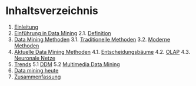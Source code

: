 # Inhaltsverzeichnis

1. [Einleitung](03_einleitung.md)
2. [Einführung in Data Mining](04_einfuehrung.md)
  2.1. [Definition](05_definition.md)
3. [Data Mining Methoden](06_data_mining_methoden.md)
  3.1. [Traditionelle Methoden](07_traditionelle.md)
  3.2. [Moderne Methoden](08_moderne.md)
4. [Aktuelle Data Mining Methoden](09_aktuelle.md)
  4.1. [Entscheidungsbäume](10_entscheidungsbäume.md)
  4.2. [OLAP](11_olap.md)
  4.3. [Neuronale Netze](12_neuronale_netze.md)
5. [Trends](13_trends.md)
  5.1 [DDM](14_ddm.md)
  5.2 [Multimedia Data Mining](15_MDM.md)
6. [Data mining heute](16_datamining_heute.md)
7. [Zusammenfassung](17_zusammenfassung.md)
